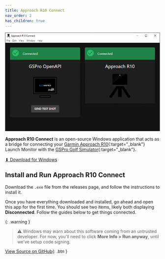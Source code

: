 ```yaml
---
title: Approach R10 Connect
nav_order: 2
has_children: true
---
```


<img src="/assets/approach_r10_connect/window.png" />

**Approach R10 Connect** is an open-source Windows application that acts as a bridge for connecting your [Garmin Approach R10](https://www.garmin.com/en-US/p/695391){:target="\_blank"} Launch Monitor with the [GSPro Golf Simulator](https://gsprogolf.com/){:target="\_blank"}.

<p style="margin-top: 1rem;">
  <a class="btn" href="https://github.com/dudewheresmycode/gspro-openconnect-approach-r10/releases/latest" target="\_blank">⬇ Download for Windows</a>
</p>

## Install and Run Approach R10 Connect

Download the `.exe` file from the releases page, and follow the instructions to install it.

Once you have everything downloaded and installed, go ahead and open this app for the first time. You should see two items, likely both displaying **Disconnected**. Follow the guides below to get things connected.

{: .warning }

> ⚠️ Windows may warn about this software coming from an untrusted developer. For now, you'll need to click **More Info > Run anyway**, until we've setup code signing.

[View Source on GitHub](https://github.com/dudewheresmycode/gspro-openconnect-approach-r10){: .btn }
